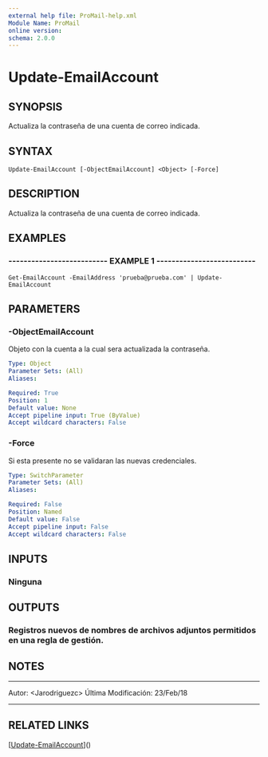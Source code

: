 ```yaml
---
external help file: ProMail-help.xml
Module Name: ProMail
online version: 
schema: 2.0.0
---
```


# Update-EmailAccount

## SYNOPSIS
Actualiza la contraseña de una cuenta de correo indicada.

## SYNTAX

```
Update-EmailAccount [-ObjectEmailAccount] <Object> [-Force]
```

## DESCRIPTION
Actualiza la contraseña de una cuenta de correo indicada.

## EXAMPLES

### -------------------------- EXAMPLE 1 --------------------------
```
Get-EmailAccount -EmailAddress 'prueba@prueba.com' | Update-EmailAccount
```

## PARAMETERS

### -ObjectEmailAccount
Objeto con la cuenta a la cual sera actualizada la contraseña.

```yaml
Type: Object
Parameter Sets: (All)
Aliases: 

Required: True
Position: 1
Default value: None
Accept pipeline input: True (ByValue)
Accept wildcard characters: False
```

### -Force
Si esta presente no se validaran las nuevas credenciales.

```yaml
Type: SwitchParameter
Parameter Sets: (All)
Aliases: 

Required: False
Position: Named
Default value: False
Accept pipeline input: False
Accept wildcard characters: False
```

## INPUTS

### Ninguna

## OUTPUTS

### Registros nuevos de nombres de archivos adjuntos permitidos en una regla de gestión.

## NOTES
---------------------------------------------------------
Autor: \<Jarodriguezc\>
Última Modificación: 23/Feb/18

---------------------------------------------------------

## RELATED LINKS

[[Update-EmailAccount](Update-EmailAccount.md)]()

